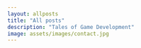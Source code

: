 ```yaml
---
layout: allposts
title: "All posts"
description: "Tales of Game Development"
image: assets/images/contact.jpg
---
```

